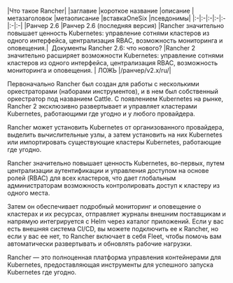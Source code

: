 |Что такое Rancher|
|заглавие	|короткое название	|описание	|метазаголовок	|метаописание	|вставкаOneSix	|псевдонимы|
|:-|:-|:-|:-|:-|:-|:-|
|Ранчер 2.6	|Ранчер 2.6 (последняя версия)	|Rancher значительно повышает ценность Kubernetes: управление сотнями кластеров из одного интерфейса, централизация RBAC, возможность мониторинга и оповещения.| 	Документы Rancher 2.6: что нового?	|Rancher 2 значительно расширяет возможности Kubernetes: управление сотнями кластеров из одного интерфейса, централизация RBAC, возможность мониторинга и оповещения. |	ЛОЖЬ	|/ранчер/v2.x/ru/|


Первоначально Rancher был создан для работы с несколькими оркестраторами (наборами инструментов), и в нем был собственный оркестратор под названием Cattle. С появлением Kubernetes на рынке, Rancher 2 эксклюзивно развертывает и управляет кластерами Kubernetes, работающими где угодно и у любого провайдера.

Rancher может установить Kubernetes от организованного провайдера, выделить вычислительные узлы, а затем установить на них Kubernetes или импортировать существующие кластеры Kubernetes, работающие где угодно.

Rancher значительно повышает ценность Kubernetes, во-первых, путем централизации аутентификации и управления доступом на основе ролей (RBAC) для всех кластеров, что дает глобальным администраторам возможность контролировать доступ к кластеру из одного места.

Затем он обеспечивает подробный мониторинг и оповещение о кластерах и их ресурсах, отправляет журналы внешним поставщикам и напрямую интегрируется с Helm через каталог приложений. Если у вас есть внешняя система CI/CD, вы можете подключить ее к Rancher, но если у вас ее нет, то  Rancher включает в себя Fleet, чтобы помочь вам автоматически развертывать и обновлять рабочие нагрузки.

Rancher — это полноценная платформа управления контейнерами для Kubernetes, предоставляющая инструменты для успешного запуска Kubernetes где угодно.


